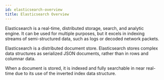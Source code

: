 ```yaml
---
id: elasticsearch-overview
title: Elasticsearch Overview
---
```


Elasticsearch is a real-time, distributed storage, search, and analytic engine. It can be used for multiple purposes, but it excels in indexing streams of semi-structured data, such as logs or decoded network packets.

Elasticsearch is a distributed document store. Elasticsearch stores complex data structures as serialized JSON documents, rather than in rows and columnar data.  

When a document is stored, it is indexed and fully searchable in near real-time due to its use of the inverted index data structure.  
